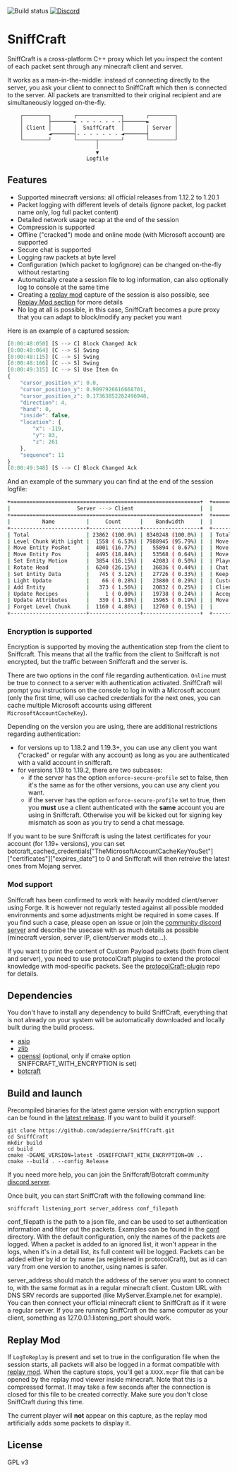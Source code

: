 ![Build status](https://github.com/adepierre/Sniffcraft/actions/workflows/build.yml/badge.svg)
[![Discord](https://badgen.net/badge/icon/discord?icon=discord&label)](https://discord.gg/wECVsTbjA9)

# SniffCraft

SniffCraft is a cross-platform C++ proxy which let you inspect the content of each packet sent through any minecraft client and server.

It works as a man-in-the-middle: instead of connecting directly to the server, you ask your client to connect to SniffCraft which then is connected to the server. All packets are transmitted to their original recipient and are simultaneously logged on-the-fly.

```
    ┌────────┐       ┌──────────────┐       ┌────────┐
    │        ├───────► - - - - - - -├───────►        │
    │ Client │       │  SniffCraft  │       │ Server │
    │        ◄───────┤- - - - - - - ◄───────┤        │
    └────────┘       └──────┬───────┘       └────────┘
                            │
                            ▼
                         Logfile
```

## Features

- Supported minecraft versions: all official releases from 1.12.2 to 1.20.1
- Packet logging with different levels of details (ignore packet, log packet name only, log full packet content)
- Detailed network usage recap at the end of the session
- Compression is supported
- Offline ("cracked") mode and online mode (with Microsoft account) are supported
- Secure chat is supported
- Logging raw packets at byte level
- Configuration (which packet to log/ignore) can be changed on-the-fly without restarting
- Automatically create a session file to log information, can also optionally log to console at the same time
- Creating a [replay mod](https://github.com/ReplayMod/ReplayMod) capture of the session is also possible, see [Replay Mod section](#replay-mod) for more details
- No log at all is possible, in this case, SniffCraft becomes a pure proxy that you can adapt to block/modify any packet you want

Here is an example of a captured session:
```javascript
[0:00:48:050] [S --> C] Block Changed Ack
[0:00:48:064] [C --> S] Swing
[0:00:48:115] [C --> S] Swing
[0:00:48:166] [C --> S] Swing
[0:00:49:315] [C --> S] Use Item On
{
    "cursor_position_x": 0.0,
    "cursor_position_y": 0.9097926616668701,
    "cursor_position_z": 0.17363852262496948,
    "direction": 4,
    "hand": 0,
    "inside": false,
    "location": {
        "x": -119,
        "y": 83,
        "z": 261
    },
    "sequence": 11
}
[0:00:49:348] [S --> C] Block Changed Ack
```
And an example of the summary you can find at the end of the session logfile:
```bash
+============================================================+  +================================================================+
|                     Server ---> Client                     |  |                       Client ---> Server                       |
+============================================================+  +================================================================+
|          Name          |     Count      |    Bandwidth     |  |              Name              |    Count     |   Bandwidth    |
+------------------------+----------------+------------------+  +--------------------------------+--------------+----------------+
| Total                  | 23862 (100.0%) | 8340248 (100.0%) |  | Total                          | 902 (100.0%) | 28156 (100.0%) |
| Level Chunk With Light |  1558 ( 6.53%) | 7988945 (95.79%) |  | Move Player PosRot             | 481 (53.33%) | 17316 (61.50%) |
| Move Entity PosRot     |  4001 (16.77%) |   55894 ( 0.67%) |  | Move Player Pos                | 368 (40.80%) | 10304 (36.60%) |
| Move Entity Pos        |  4495 (18.84%) |   53568 ( 0.64%) |  | Move Player Rot                |  19 ( 2.11%) |   228 ( 0.81%) |
| Set Entity Motion      |  3854 (16.15%) |   42083 ( 0.50%) |  | Player Command                 |  26 ( 2.88%) |   182 ( 0.65%) |
| Rotate Head            |  6240 (26.15%) |   36836 ( 0.44%) |  | Chat Command                   |   1 ( 0.11%) |    42 ( 0.15%) |
| Set Entity Data        |   745 ( 3.12%) |   27726 ( 0.33%) |  | Keep Alive                     |   3 ( 0.33%) |    33 ( 0.12%) |
| Light Update           |    66 ( 0.28%) |   23880 ( 0.29%) |  | Custom Payload|minecraft:brand |   1 ( 0.11%) |    27 ( 0.10%) |
| Add Entity             |   373 ( 1.56%) |   20832 ( 0.25%) |  | Client Information             |   1 ( 0.11%) |    16 ( 0.06%) |
| Update Recipes         |     1 ( 0.00%) |   19738 ( 0.24%) |  | Accept Teleportation           |   1 ( 0.11%) |     4 ( 0.01%) |
| Update Attributes      |   330 ( 1.38%) |   15965 ( 0.19%) |  | Move Player Status Only        |   1 ( 0.11%) |     4 ( 0.01%) |
| Forget Level Chunk     |  1160 ( 4.86%) |   12760 ( 0.15%) |  |                                |              |                |
+------------------------+----------------+------------------+  +--------------------------------+--------------+----------------+
```


### Encryption is supported

Encryption is supported by moving the authentication step from the client to Sniffcraft. This means that all the traffic from the client to Sniffcraft is not encrypted, but the traffic between Sniffcraft and the server is.

There are two options in the conf file regarding authentication. ``Online`` must be true to connect to a server with authentication activated. SniffCraft will prompt you instructions on the console to log in with a Microsoft account (only the first time, will use cached credentials for the next ones, you can cache multiple Microsoft accounts using different ``MicrosoftAccountCacheKey``).

Depending on the version you are using, there are additional restrictions regarding authentication:
- for versions up to 1.18.2 and 1.19.3+, you can use any client you want ("cracked" or regular with any account) as long as you are authenticated with a valid account in sniffcraft.
- for versions 1.19 to 1.19.2, there are two subcases:
    - if the server has the option `enforce-secure-profile` set to false, then it's the same as for the other versions, you can use any client you want.
    - if the server has the option `enforce-secure-profile` set to true, then you **must** use a client authenticated with the **same** account you are using in Sniffcraft. Otherwise you will be kicked out for signing key mismatch as soon as you try to send a chat message.

If you want to be sure Sniffcraft is using the latest certificates for your account (for 1.19+ versions), you can set botcraft_cached_credentials\["TheMicrosoftAccountCacheKeyYouSet"\]\["certificates"\]\["expires_date"\] to 0 and Sniffcraft will then retreive the latest ones from Mojang server.

### Mod support

Sniffcraft has been confirmed to work with heavily modded client/server using Forge. It is however not regularly tested against all possible modded environments and some adjustments might be required in some cases. If you find such a case, please open an issue or join the [community discord server](https://discord.gg/wECVsTbjA9) and describe the usecase with as much details as possible (minecraft version, server IP, client/server mods etc...).

If you want to print the content of Custom Payload packets (both from client and server), you need to use protocolCraft plugins to extend the protocol knowledge with mod-specific packets. See the [protocolCraft-plugin](https://github.com/adepierre/protocolcraft-plugin) repo for details.


## Dependencies

You don't have to install any dependency to build SniffCraft, everything that is not already on your system will be automatically downloaded and locally built during the build process.

- [asio](https://think-async.com/Asio/)
- [zlib](https://github.com/madler/zlib)
- [openssl](https://www.openssl.org/) (optional, only if cmake option SNIFFCRAFT_WITH_ENCRYPTION is set)
- [botcraft](https://github.com/adepierre/botcraft)

## Build and launch

Precompiled binaries for the latest game version with encryption support can be found in the [latest release](https://github.com/adepierre/SniffCraft/releases/tag/latest). If you want to build it yourself:
```
git clone https://github.com/adepierre/SniffCraft.git
cd SniffCraft
mkdir build
cd build
cmake -DGAME_VERSION=latest -DSNIFFCRAFT_WITH_ENCRYPTION=ON ..
cmake --build . --config Release
```

If you need more help, you can join the Sniffcraft/Botcraft community [discord server](https://discord.gg/wECVsTbjA9).

Once built, you can start SniffCraft with the following command line:

```
sniffcraft listening_port server_address conf_filepath
```

conf_filepath is the path to a json file, and can be used to set authentication information and filter out the packets. Examples can be found in the [conf](conf/) directory. With the default configuration, only the names of the packets are logged. When a packet is added to an ignored list, it won't appear in the logs, when it's in a detail list, its full content will be logged. Packets can be added either by id or by name (as registered in protocolCraft), but as id can vary from one version to another, using names is safer.

server_address should match the address of the server you want to connect to, with the same format as in a regular minecraft client. Custom URL with DNS SRV records are supported (like MyServer.Example.net for example). You can then connect your official minecraft client to SniffCraft as if it were a regular server. If you are running SniffCraft on the same computer as your client, something as 127.0.0.1:listening_port should work.

## Replay Mod

If ``LogToReplay`` is present and set to true in the configuration file when the session starts, all packets will also be logged in a format compatible with [replay mod](https://github.com/ReplayMod/ReplayMod). When the capture stops, you'll get a ``XXXX.mcpr`` file that can be opened by the replay mod viewer inside minecraft. Note that this is a compressed format. It may take a few seconds after the connection is closed for this file to be created correctly. Make sure you don't close SniffCraft during this time.

The current player will **not** appear on this capture, as the replay mod artificially adds some packets to display it.

## License

GPL v3
